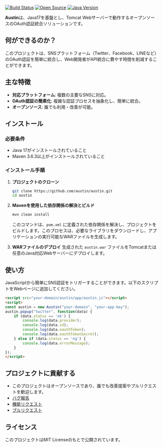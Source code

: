 [![Build Status](https://travis-ci.org/livlog-llc/austin.svg?branch=master)](https://travis-ci.org/livlog-llc/austin)  [![Open Source](https://badges.frapsoft.com/os/v1/open-source.svg?v=103)](https://github.com/livlog-llc/austin) [![Java Version](https://img.shields.io/badge/java-17-blue.svg)](https://openjdk.java.net/projects/jdk/17/)

**Austin**は、Java17を基盤とし、Tomcat Webサーバーで動作するオープンソースのOAuth認証統合ソリューションです。

## 何ができるのか？

このプロジェクトは、SNSプラットフォーム（Twitter、Facebook、LINEなど）のOAuth認証を簡単に統合し、Web開発者がAPI統合に費やす時間を削減することができます。

## 主な特徴

- **対応プラットフォーム**: 複数の主要なSNSに対応。
- **OAuth認証の簡素化**: 複雑な認証プロセスを抽象化し、簡単に統合。
- **オープンソース**: 誰でも利用・改善が可能。

## インストール

### 必要条件
- Java 17がインストールされていること
- Maven 3.6.3以上がインストールされていること

### インストール手順

1. **プロジェクトのクローン**
   ```sh
   git clone https://github.com/austin/austin.git
   cd austin
   ```

2. **Mavenを使用した依存関係の解決とビルド**
   ```sh
   mvn clean install
   ```

   このコマンドは、`pom.xml` に定義された依存関係を解決し、プロジェクトをビルドします。このプロセスは、必要なライブラリをダウンロードし、アプリケーションの実行可能なWARファイルを生成します。

3. **WARファイルのデプロイ**
   生成された `austin.war` ファイルをTomcatまたは任意のJava対応Webサーバーにデプロイします。

## 使い方

JavaScriptから簡単にSNS認証をトリガーすることができます。以下のスクリプトをWebページに追加してください。

```html
<script src="your-domain/austin/app/austin.js"></script>
<script>
const austin = new Austin("your-domain", "your-app-key");
austin.popup("twitter", function(data) {
    if (data.status == 'ok') {
        console.log(data.provider);
        console.log(data.id);
        console.log(data.oauthToken);
        console.log(data.oauthTokenSecret);
    } else if (data.status == 'ng') {
        console.log(data.errorMessage);
    }
});
</script>
```

## プロジェクトに貢献する

- このプロジェクトはオープンソースであり、誰でも改善提案やプルリクエストを歓迎します。
- [バグ報告](https://github.com/livlog-llc/austin/issues)
- [機能リクエスト](https://github.com/livlog-llc/austin/issues)
- [プルリクエスト](https://github.com/livlog-llc/austin/pulls)

## ライセンス

このプロジェクトはMIT Licenseのもとで公開されています。
